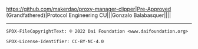 https://github.com/makerdao/proxy-manager-clipper|Pre-Approved (Grandfathered)|Protocol Engineering CU|||Gonzalo Balabasquer||||

---


```
SPDX-FileCopyrightText: © 2022 Dai Foundation <www.daifoundation.org>

SPDX-License-Identifier: CC-BY-NC-4.0
```